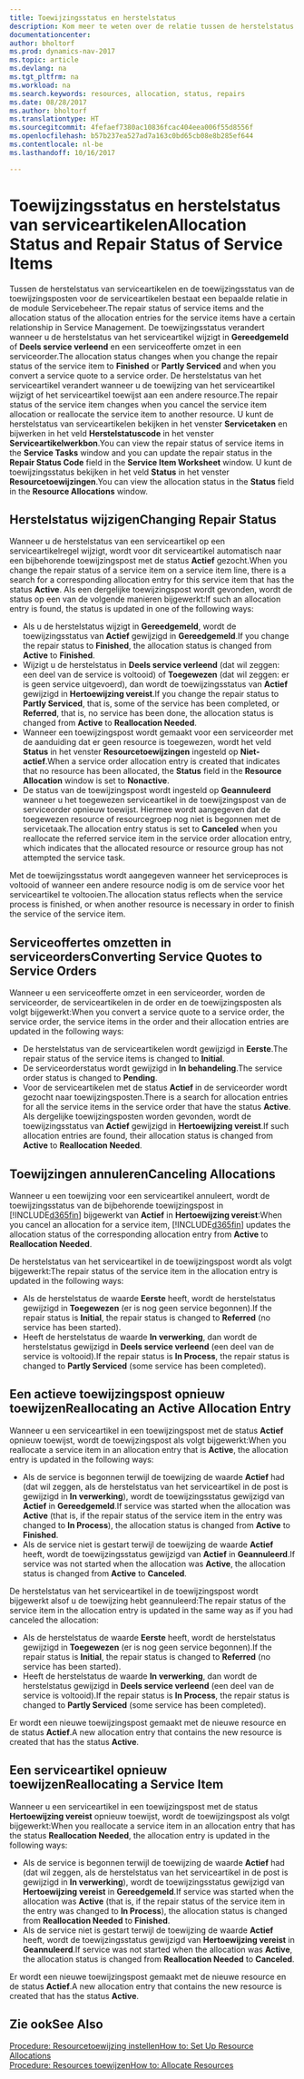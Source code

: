 ```yaml
---
title: Toewijzingsstatus en herstelstatus
description: Kom meer te weten over de relatie tussen de herstelstatus van serviceartikelen en de toewijzingsstatus van de toewijzingsposten hiervoor.
documentationcenter: 
author: bholtorf
ms.prod: dynamics-nav-2017
ms.topic: article
ms.devlang: na
ms.tgt_pltfrm: na
ms.workload: na
ms.search.keywords: resources, allocation, status, repairs
ms.date: 08/28/2017
ms.author: bholtorf
ms.translationtype: HT
ms.sourcegitcommit: 4fefaef7380ac10836fcac404eea006f55d8556f
ms.openlocfilehash: b57b237ea527ad7a163c0bd65cb08e8b285ef644
ms.contentlocale: nl-be
ms.lasthandoff: 10/16/2017

---
```

# <a name="allocation-status-and-repair-status-of-service-items"></a><span data-ttu-id="21b5f-103">Toewijzingsstatus en herstelstatus van serviceartikelen</span><span class="sxs-lookup"><span data-stu-id="21b5f-103">Allocation Status and Repair Status of Service Items</span></span>
<span data-ttu-id="21b5f-104">Tussen de herstelstatus van serviceartikelen en de toewijzingsstatus van de toewijzingsposten voor de serviceartikelen bestaat een bepaalde relatie in de module Servicebeheer.</span><span class="sxs-lookup"><span data-stu-id="21b5f-104">The repair status of service items and the allocation status of the allocation entries for the service items have a certain relationship in Service Management.</span></span> <span data-ttu-id="21b5f-105">De toewijzingsstatus verandert wanneer u de herstelstatus van het serviceartikel wijzigt in **Gereedgemeld** of **Deels service verleend** en een serviceofferte omzet in een serviceorder.</span><span class="sxs-lookup"><span data-stu-id="21b5f-105">The allocation status changes when you change the repair status of the service item to **Finished** or **Partly Serviced** and when you convert a service quote to a service order.</span></span> <span data-ttu-id="21b5f-106">De herstelstatus van het serviceartikel verandert wanneer u de toewijzing van het serviceartikel wijzigt of het serviceartikel toewijst aan een andere resource.</span><span class="sxs-lookup"><span data-stu-id="21b5f-106">The repair status of the service item changes when you cancel the service item allocation or reallocate the service item to another resource.</span></span> <span data-ttu-id="21b5f-107">U kunt de herstelstatus van serviceartikelen bekijken in het venster **Servicetaken** en bijwerken in het veld **Herstelstatuscode** in het venster **Serviceartikelwerkbon**.</span><span class="sxs-lookup"><span data-stu-id="21b5f-107">You can view the repair status of service items in the **Service Tasks** window and you can update the repair status in the **Repair Status Code** field in the **Service Item Worksheet** window.</span></span> <span data-ttu-id="21b5f-108">U kunt de toewijzingsstatus bekijken in het veld **Status** in het venster **Resourcetoewijzingen**.</span><span class="sxs-lookup"><span data-stu-id="21b5f-108">You can view the allocation status in the **Status** field in the **Resource Allocations** window.</span></span>  
  
## <a name="changing-repair-status"></a><span data-ttu-id="21b5f-109">Herstelstatus wijzigen</span><span class="sxs-lookup"><span data-stu-id="21b5f-109">Changing Repair Status</span></span>  
<span data-ttu-id="21b5f-110">Wanneer u de herstelstatus van een serviceartikel op een serviceartikelregel wijzigt, wordt voor dit serviceartikel automatisch naar een bijbehorende toewijzingspost met de status **Actief** gezocht.</span><span class="sxs-lookup"><span data-stu-id="21b5f-110">When you change the repair status of a service item on a service item line, there is a search for a corresponding allocation entry for this service item that has the status **Active**.</span></span> <span data-ttu-id="21b5f-111">Als een dergelijke toewijzingspost wordt gevonden, wordt de status op een van de volgende manieren bijgewerkt:</span><span class="sxs-lookup"><span data-stu-id="21b5f-111">If such an allocation entry is found, the status is updated in one of the following ways:</span></span>  
  
* <span data-ttu-id="21b5f-112">Als u de herstelstatus wijzigt in **Gereedgemeld**, wordt de toewijzingsstatus van **Actief** gewijzigd in **Gereedgemeld**.</span><span class="sxs-lookup"><span data-stu-id="21b5f-112">If you change the repair status to **Finished**, the allocation status is changed from **Active** to **Finished**.</span></span>  
* <span data-ttu-id="21b5f-113">Wijzigt u de herstelstatus in **Deels service verleend** (dat wil zeggen: een deel van de service is voltooid) of **Toegewezen** (dat wil zeggen: er is geen service uitgevoerd), dan wordt de toewijzingsstatus van **Actief** gewijzigd in **Hertoewijzing vereist**.</span><span class="sxs-lookup"><span data-stu-id="21b5f-113">If you change the repair status to **Partly Serviced**, that is, some of the service has been completed, or **Referred**, that is, no service has been done, the allocation status is changed from **Active** to **Reallocation Needed**.</span></span>  
* <span data-ttu-id="21b5f-114">Wanneer een toewijzingspost wordt gemaakt voor een serviceorder met de aanduiding dat er geen resource is toegewezen, wordt het veld **Status** in het venster **Resourcetoewijzingen** ingesteld op **Niet-actief**.</span><span class="sxs-lookup"><span data-stu-id="21b5f-114">When a service order allocation entry is created that indicates that no resource has been allocated, the **Status** field in the **Resource Allocation** window is set to **Nonactive**.</span></span>  
* <span data-ttu-id="21b5f-115">De status van de toewijzingspost wordt ingesteld op **Geannuleerd** wanneer u het toegewezen serviceartikel in de toewijzingspost van de serviceorder opnieuw toewijst. Hiermee wordt aangegeven dat de toegewezen resource of resourcegroep nog niet is begonnen met de servicetaak.</span><span class="sxs-lookup"><span data-stu-id="21b5f-115">The allocation entry status is set to **Canceled** when you reallocate the referred service item in the service order allocation entry, which indicates that the allocated resource or resource group has not attempted the service task.</span></span>  
  
<span data-ttu-id="21b5f-116">Met de toewijzingsstatus wordt aangegeven wanneer het serviceproces is voltooid of wanneer een andere resource nodig is om de service voor het serviceartikel te voltooien.</span><span class="sxs-lookup"><span data-stu-id="21b5f-116">The allocation status reflects when the service process is finished, or when another resource is necessary in order to finish the service of the service item.</span></span>  
  
## <a name="converting-service-quotes-to-service-orders"></a><span data-ttu-id="21b5f-117">Serviceoffertes omzetten in serviceorders</span><span class="sxs-lookup"><span data-stu-id="21b5f-117">Converting Service Quotes to Service Orders</span></span>  
<span data-ttu-id="21b5f-118">Wanneer u een serviceofferte omzet in een serviceorder, worden de serviceorder, de serviceartikelen in de order en de toewijzingsposten als volgt bijgewerkt:</span><span class="sxs-lookup"><span data-stu-id="21b5f-118">When you convert a service quote to a service order, the service order, the service items in the order and their allocation entries are updated in the following ways:</span></span>  
  
* <span data-ttu-id="21b5f-119">De herstelstatus van de serviceartikelen wordt gewijzigd in **Eerste**.</span><span class="sxs-lookup"><span data-stu-id="21b5f-119">The repair status of the service items is changed to **Initial**.</span></span>  
* <span data-ttu-id="21b5f-120">De serviceorderstatus wordt gewijzigd in **In behandeling**.</span><span class="sxs-lookup"><span data-stu-id="21b5f-120">The service order status is changed to **Pending**.</span></span>  
* <span data-ttu-id="21b5f-121">Voor de serviceartikelen met de status **Actief** in de serviceorder wordt gezocht naar toewijzingsposten.</span><span class="sxs-lookup"><span data-stu-id="21b5f-121">There is a search for allocation entries for all the service items in the service order that have the status **Active**.</span></span> <span data-ttu-id="21b5f-122">Als dergelijke toewijzingsposten worden gevonden, wordt de toewijzingsstatus van **Actief** gewijzigd in **Hertoewijzing vereist**.</span><span class="sxs-lookup"><span data-stu-id="21b5f-122">If such allocation entries are found, their allocation status is changed from **Active** to **Reallocation Needed**.</span></span>  
  
## <a name="canceling-allocations"></a><span data-ttu-id="21b5f-123">Toewijzingen annuleren</span><span class="sxs-lookup"><span data-stu-id="21b5f-123">Canceling Allocations</span></span>  
<span data-ttu-id="21b5f-124">Wanneer u een toewijzing voor een serviceartikel annuleert, wordt de toewijzingsstatus van de bijbehorende toewijzingspost in [!INCLUDE[d365fin](includes/d365fin_md.md)] bijgewerkt van **Actief** in **Hertoewijzing vereist**:</span><span class="sxs-lookup"><span data-stu-id="21b5f-124">When you cancel an allocation for a service item, [!INCLUDE[d365fin](includes/d365fin_md.md)] updates the allocation status of the corresponding allocation entry from **Active** to **Reallocation Needed**.</span></span>

<span data-ttu-id="21b5f-125">De herstelstatus van het serviceartikel in de toewijzingspost wordt als volgt bijgewerkt:</span><span class="sxs-lookup"><span data-stu-id="21b5f-125">The repair status of the service item in the allocation entry is updated in the following ways:</span></span>  
  
* <span data-ttu-id="21b5f-126">Als de herstelstatus de waarde **Eerste** heeft, wordt de herstelstatus gewijzigd in **Toegewezen** (er is nog geen service begonnen).</span><span class="sxs-lookup"><span data-stu-id="21b5f-126">If the repair status is **Initial**, the repair status is changed to **Referred** (no service has been started).</span></span>  
* <span data-ttu-id="21b5f-127">Heeft de herstelstatus de waarde **In verwerking**, dan wordt de herstelstatus gewijzigd in **Deels service verleend** (een deel van de service is voltooid).</span><span class="sxs-lookup"><span data-stu-id="21b5f-127">If the repair status is **In Process**, the repair status is changed to **Partly Serviced** (some service has been completed).</span></span>  
  
## <a name="reallocating-an-active-allocation-entry"></a><span data-ttu-id="21b5f-128">Een actieve toewijzingspost opnieuw toewijzen</span><span class="sxs-lookup"><span data-stu-id="21b5f-128">Reallocating an Active Allocation Entry</span></span>  
<span data-ttu-id="21b5f-129">Wanneer u een serviceartikel in een toewijzingspost met de status **Actief** opnieuw toewijst, wordt de toewijzingspost als volgt bijgewerkt:</span><span class="sxs-lookup"><span data-stu-id="21b5f-129">When you reallocate a service item in an allocation entry that is **Active**, the allocation entry is updated in the following ways:</span></span>  
  
* <span data-ttu-id="21b5f-130">Als de service is begonnen terwijl de toewijzing de waarde **Actief** had (dat wil zeggen, als de herstelstatus van het serviceartikel in de post is gewijzigd in **In verwerking**), wordt de toewijzingsstatus gewijzigd van **Actief** in **Gereedgemeld**.</span><span class="sxs-lookup"><span data-stu-id="21b5f-130">If service was started when the allocation was **Active** (that is, if the repair status of the service item in the entry was changed to **In Process**), the allocation status is changed from **Active** to **Finished**.</span></span>  
* <span data-ttu-id="21b5f-131">Als de service niet is gestart terwijl de toewijzing de waarde **Actief** heeft, wordt de toewijzingsstatus gewijzigd van **Actief** in **Geannuleerd**.</span><span class="sxs-lookup"><span data-stu-id="21b5f-131">If service was not started when the allocation was **Active**, the allocation status is changed from **Active** to **Canceled**.</span></span>  
  
<span data-ttu-id="21b5f-132">De herstelstatus van het serviceartikel in de toewijzingspost wordt bijgewerkt alsof u de toewijzing hebt geannuleerd:</span><span class="sxs-lookup"><span data-stu-id="21b5f-132">The repair status of the service item in the allocation entry is updated in the same way as if you had canceled the allocation:</span></span>  
  
* <span data-ttu-id="21b5f-133">Als de herstelstatus de waarde **Eerste** heeft, wordt de herstelstatus gewijzigd in **Toegewezen** (er is nog geen service begonnen).</span><span class="sxs-lookup"><span data-stu-id="21b5f-133">If the repair status is **Initial**, the repair status is changed to **Referred** (no service has been started).</span></span>  
* <span data-ttu-id="21b5f-134">Heeft de herstelstatus de waarde **In verwerking**, dan wordt de herstelstatus gewijzigd in **Deels service verleend** (een deel van de service is voltooid).</span><span class="sxs-lookup"><span data-stu-id="21b5f-134">If the repair status is **In Process**, the repair status is changed to **Partly Serviced** (some service has been completed).</span></span>  
  
<span data-ttu-id="21b5f-135">Er wordt een nieuwe toewijzingspost gemaakt met de nieuwe resource en de status **Actief**.</span><span class="sxs-lookup"><span data-stu-id="21b5f-135">A new allocation entry that contains the new resource is created that has the status **Active**.</span></span>  
  
## <a name="reallocating-a-service-item"></a><span data-ttu-id="21b5f-136">Een serviceartikel opnieuw toewijzen</span><span class="sxs-lookup"><span data-stu-id="21b5f-136">Reallocating a Service Item</span></span>  
<span data-ttu-id="21b5f-137">Wanneer u een serviceartikel in een toewijzingspost met de status **Hertoewijzing vereist** opnieuw toewijst, wordt de toewijzingspost als volgt bijgewerkt:</span><span class="sxs-lookup"><span data-stu-id="21b5f-137">When you reallocate a service item in an allocation entry that has the status **Reallocation Needed**, the allocation entry is updated in the following ways:</span></span>  
  
* <span data-ttu-id="21b5f-138">Als de service is begonnen terwijl de toewijzing de waarde **Actief** had (dat wil zeggen, als de herstelstatus van het serviceartikel in de post is gewijzigd in **In verwerking**), wordt de toewijzingsstatus gewijzigd van **Hertoewijzing vereist** in **Gereedgemeld**.</span><span class="sxs-lookup"><span data-stu-id="21b5f-138">If service was started when the allocation was **Active** (that is, if the repair status of the service item in the entry was changed to **In Process**), the allocation status is changed from **Reallocation Needed** to **Finished**.</span></span>  
* <span data-ttu-id="21b5f-139">Als de service niet is gestart terwijl de toewijzing de waarde **Actief** heeft, wordt de toewijzingsstatus gewijzigd van **Hertoewijzing vereist** in **Geannuleerd**.</span><span class="sxs-lookup"><span data-stu-id="21b5f-139">If service was not started when the allocation was **Active**, the allocation status is changed from **Reallocation Needed** to **Canceled**.</span></span>  
  
<span data-ttu-id="21b5f-140">Er wordt een nieuwe toewijzingspost gemaakt met de nieuwe resource en de status **Actief**.</span><span class="sxs-lookup"><span data-stu-id="21b5f-140">A new allocation entry that contains the new resource is created that has the status **Active**.</span></span>  
  
## <a name="see-also"></a><span data-ttu-id="21b5f-141">Zie ook</span><span class="sxs-lookup"><span data-stu-id="21b5f-141">See Also</span></span>  
[<span data-ttu-id="21b5f-142">Procedure: Resourcetoewijzing instellen</span><span class="sxs-lookup"><span data-stu-id="21b5f-142">How to: Set Up Resource Allocations</span></span>](service-how-setup-resource-allocation.md)  
[<span data-ttu-id="21b5f-143">Procedure: Resources toewijzen</span><span class="sxs-lookup"><span data-stu-id="21b5f-143">How to: Allocate Resources</span></span>](service-how-to-allocate-resources.md)  


